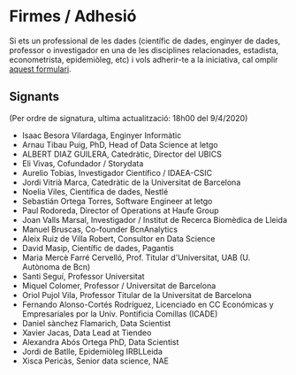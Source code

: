 # Firmes / Adhesió

Si ets un professional de les dades (científic de dades, enginyer de dades, professor o investigador en una
de les disciplines relacionades, estadista, econometrista, epidemiòleg, etc) 
i vols adherir-te a la iniciativa, cal omplir [aquest formulari](https://forms.gle/5mKtSATPb7C2qyau6).

## Signants

(Per ordre de signatura, ultima actualització: 18h00 del 9/4/2020)

* Isaac Besora Vilardaga, Enginyer Informàtic
* Arnau Tibau Puig, PhD, Head of Data Science at letgo
* ALBERT DIAZ GUILERA, Catedràtic, Director del UBICS
* Eli Vivas, Cofundador / Storydata 
* Aurelio Tobías, Investigador Científico / IDAEA-CSIC
* Jordi Vitrià Marca, Catedràtic de la Universitat de Barcelona
* Noelia Viles, Científica de dades, Nestlé
* Sebastián Ortega Torres, Software Engineer at letgo
* Paul Rodoreda, Director of Operations at Haufe Group
* Joan Valls Marsal, Investigador / Institut de Recerca Biomèdica de Lleida
* Manuel Bruscas, Co-founder BcnAnalytics 
* Aleix Ruiz de Villa Robert, Consultor en Data Science 
* David Masip,	Científic de dades, Pagantis
* Maria Mercè Farré Cervelló,	Prof. Titular d'Universitat, UAB (U. Autònoma de Bcn)
* Santi Seguí,	Professor Universitat
* Miquel Colomer,	Professor / Universitat de Barcelona
* Oriol Pujol Vila,	Professor Titular de la Universitat de Barcelona
* Fernando Alonso-Cortés Rodríguez,	Licenciado en CC Económicas y Empresariales por la Univ. Pontificia Comillas (ICADE)
* Daniel sànchez Flamarich,	Data Scientist
* Xavier Jacas, Data Lead at Tiendeo
* Alexandra Abós Ortega	PhD, Data Scientist
* Jordi de Batlle,	Epidemiòleg IRBLLeida
* Xisca Pericàs,	Senior data science, NAE
